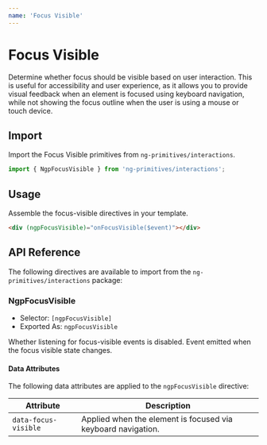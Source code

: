 ```yaml
---
name: 'Focus Visible'
---
```


# Focus Visible

Determine whether focus should be visible based on user interaction. This is useful for accessibility and user experience, as it allows you to provide visual feedback when an element is focused using keyboard navigation, while not showing the focus outline when the user is using a mouse or touch device.

<docs-example name="focus-visible"></docs-example>

## Import

Import the Focus Visible primitives from `ng-primitives/interactions`.

```ts
import { NgpFocusVisible } from 'ng-primitives/interactions';
```

## Usage

Assemble the focus-visible directives in your template.

```html
<div (ngpFocusVisible)="onFocusVisible($event)"></div>
```

## API Reference

The following directives are available to import from the `ng-primitives/interactions` package:

### NgpFocusVisible

- Selector: `[ngpFocusVisible]`
- Exported As: `ngpFocusVisible`

<prop-details name="ngpFocusVisibleDisabled" type="boolean">
  Whether listening for focus-visible events is disabled.
</prop-details>

<prop-details name="ngpFocusVisible" type="OutputEmitterRef<boolean>">
  Event emitted when the focus visible state changes.
</prop-details>

#### Data Attributes

The following data attributes are applied to the `ngpFocusVisible` directive:

| Attribute            | Description                                                  |
| -------------------- | ------------------------------------------------------------ |
| `data-focus-visible` | Applied when the element is focused via keyboard navigation. |
